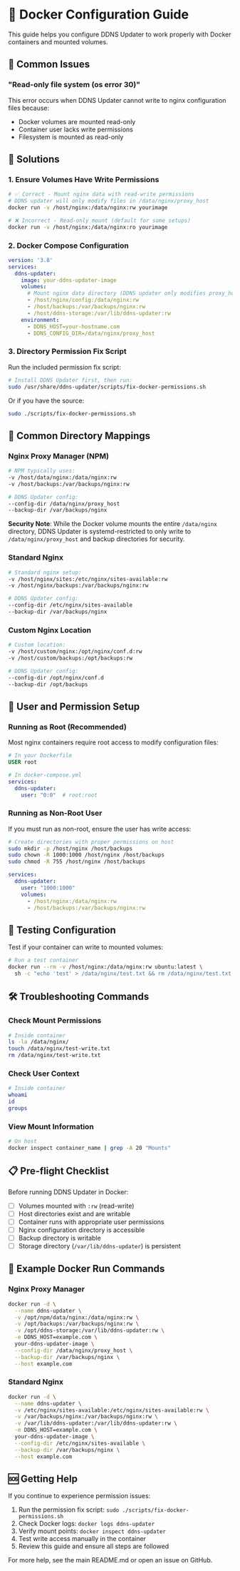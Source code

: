 # 🐳 Docker Configuration Guide

This guide helps you configure DDNS Updater to work properly with Docker containers and mounted volumes.

## 🚨 Common Issues

### "Read-only file system (os error 30)"
This error occurs when DDNS Updater cannot write to nginx configuration files because:
- Docker volumes are mounted read-only
- Container user lacks write permissions
- Filesystem is mounted as read-only

## 🔧 Solutions

### 1. Ensure Volumes Have Write Permissions

```bash
# ✅ Correct - Mount nginx data with read-write permissions
# DDNS updater will only modify files in /data/nginx/proxy_host
docker run -v /host/nginx:/data/nginx:rw yourimage

# ❌ Incorrect - Read-only mount (default for some setups)
docker run -v /host/nginx:/data/nginx:ro yourimage
```

### 2. Docker Compose Configuration

```yaml
version: '3.8'
services:
  ddns-updater:
    image: your-ddns-updater-image
    volumes:
      # Mount nginx data directory (DDNS updater only modifies proxy_host subdirectory)
      - /host/nginx/config:/data/nginx:rw
      - /host/backups:/var/backups/nginx:rw
      - /host/ddns-storage:/var/lib/ddns-updater:rw
    environment:
      - DDNS_HOST=your-hostname.com
      - DDNS_CONFIG_DIR=/data/nginx/proxy_host
```

### 3. Directory Permission Fix Script

Run the included permission fix script:

```bash
# Install DDNS Updater first, then run:
sudo /usr/share/ddns-updater/scripts/fix-docker-permissions.sh
```

Or if you have the source:

```bash
sudo ./scripts/fix-docker-permissions.sh
```

## 📁 Common Directory Mappings

### Nginx Proxy Manager (NPM)
```bash
# NPM typically uses:
-v /host/data/nginx:/data/nginx:rw
-v /host/backups:/var/backups/nginx:rw

# DDNS Updater config:
--config-dir /data/nginx/proxy_host
--backup-dir /var/backups/nginx
```

**Security Note**: While the Docker volume mounts the entire `/data/nginx` directory, DDNS Updater is systemd-restricted to only write to `/data/nginx/proxy_host` and backup directories for security.

### Standard Nginx
```bash
# Standard nginx setup:
-v /host/nginx/sites:/etc/nginx/sites-available:rw
-v /host/nginx/backups:/var/backups/nginx:rw

# DDNS Updater config:
--config-dir /etc/nginx/sites-available
--backup-dir /var/backups/nginx
```

### Custom Nginx Location
```bash
# Custom location:
-v /host/custom/nginx:/opt/nginx/conf.d:rw
-v /host/custom/backups:/opt/backups:rw

# DDNS Updater config:
--config-dir /opt/nginx/conf.d
--backup-dir /opt/backups
```

## 🔑 User and Permission Setup

### Running as Root (Recommended)
Most nginx containers require root access to modify configuration files:

```dockerfile
# In your Dockerfile
USER root
```

```yaml
# In docker-compose.yml
services:
  ddns-updater:
    user: "0:0"  # root:root
```

### Running as Non-Root User
If you must run as non-root, ensure the user has write access:

```bash
# Create directories with proper permissions on host
sudo mkdir -p /host/nginx /host/backups
sudo chown -R 1000:1000 /host/nginx /host/backups
sudo chmod -R 755 /host/nginx /host/backups
```

```yaml
services:
  ddns-updater:
    user: "1000:1000"
    volumes:
      - /host/nginx:/data/nginx:rw
      - /host/backups:/var/backups/nginx:rw
```

## 🧪 Testing Configuration

Test if your container can write to mounted volumes:

```bash
# Run a test container
docker run --rm -v /host/nginx:/data/nginx:rw ubuntu:latest \
  sh -c "echo 'test' > /data/nginx/test.txt && rm /data/nginx/test.txt && echo 'Write test successful'"
```

## 🛠️ Troubleshooting Commands

### Check Mount Permissions
```bash
# Inside container
ls -la /data/nginx/
touch /data/nginx/test-write.txt
rm /data/nginx/test-write.txt
```

### Check User Context
```bash
# Inside container
whoami
id
groups
```

### View Mount Information
```bash
# On host
docker inspect container_name | grep -A 20 "Mounts"
```

## 📋 Pre-flight Checklist

Before running DDNS Updater in Docker:

- [ ] Volumes mounted with `:rw` (read-write)
- [ ] Host directories exist and are writable
- [ ] Container runs with appropriate user permissions
- [ ] Nginx configuration directory is accessible
- [ ] Backup directory is writable
- [ ] Storage directory (`/var/lib/ddns-updater`) is persistent

## 🚀 Example Docker Run Commands

### Nginx Proxy Manager
```bash
docker run -d \
  --name ddns-updater \
  -v /opt/npm/data/nginx:/data/nginx:rw \
  -v /opt/backups:/var/backups/nginx:rw \
  -v /opt/ddns-storage:/var/lib/ddns-updater:rw \
  -e DDNS_HOST=example.com \
  your-ddns-updater-image \
  --config-dir /data/nginx/proxy_host \
  --backup-dir /var/backups/nginx \
  --host example.com
```

### Standard Nginx
```bash
docker run -d \
  --name ddns-updater \
  -v /etc/nginx/sites-available:/etc/nginx/sites-available:rw \
  -v /var/backups/nginx:/var/backups/nginx:rw \
  -v /var/lib/ddns-updater:/var/lib/ddns-updater:rw \
  -e DDNS_HOST=example.com \
  your-ddns-updater-image \
  --config-dir /etc/nginx/sites-available \
  --backup-dir /var/backups/nginx \
  --host example.com
```

## 🆘 Getting Help

If you continue to experience permission issues:

1. Run the permission fix script: `sudo ./scripts/fix-docker-permissions.sh`
2. Check Docker logs: `docker logs ddns-updater`
3. Verify mount points: `docker inspect ddns-updater`
4. Test write access manually in the container
5. Review this guide and ensure all steps are followed

For more help, see the main README.md or open an issue on GitHub.